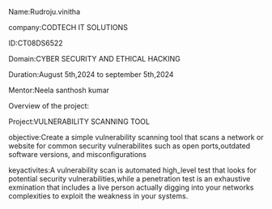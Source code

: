 Name:Rudroju.vinitha

company:CODTECH IT SOLUTIONS

ID:CT08DS6522

Domain:CYBER SECURITY AND ETHICAL HACKING

Duration:August 5th,2024 to september 5th,2024

Mentor:Neela santhosh kumar

Overview of the project:

Project:VULNERABILITY SCANNING TOOL

objective:Create a simple vulnerability scanning tool that scans a network or website for common security vulnerabilites
such as open ports,outdated software versions, and misconfigurations 

keyactivites:A vulnerability scan is automated high_level test that looks for potential security vulnerabilities,while a penetration test is an exhaustive exmination that includes a live person actually digging into your networks complexities to exploit the weakness in your systems.

